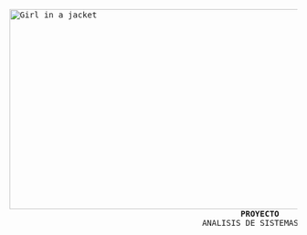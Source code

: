 <!DOCTYPE html>
<html>
<body>
<pre>
<img src="https://www.queestudiar.org/wp-content/uploads/2017/10/software-750x350.jpg" alt="Girl in a jacket" width="750" height="350">
                                                <b>PROYECTO</b>
                                        ANALISIS DE SISTEMAS II


</pre>


</body>
</html>
